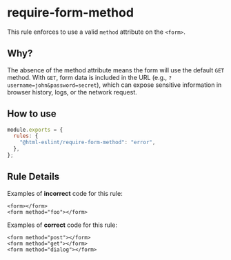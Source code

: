 # require-form-method

This rule enforces to use a valid `method` attribute on the `<form>`.

## Why?

The absence of the method attribute means the form will use the default `GET` method.
With `GET`, form data is included in the URL (e.g., `?username=john&password=secret`), which can expose sensitive information in browser history, logs, or the network request.

## How to use

```js,.eslintrc.js
module.exports = {
  rules: {
    "@html-eslint/require-form-method": "error",
  },
};
```

## Rule Details

Examples of **incorrect** code for this rule:

```html,incorrect
<form></form>
<form method="foo"></form>
```

Examples of **correct** code for this rule:

```html,correct
<form method="post"></form>
<form method="get"></form>
<form method="dialog"></form>
```
